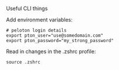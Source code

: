 Useful CLI things

Add environment variables:

```
# peloton login details
export pton_user="use@somedomain.com"
export pton_password="my_strong_password"
```

Read in changes in the .zshrc profile:

```
source .zshrc
```
